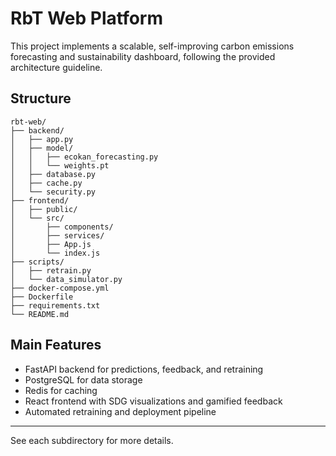 # RbT Web Platform

This project implements a scalable, self-improving carbon emissions forecasting and sustainability dashboard, following the provided architecture guideline.

## Structure

```
rbt-web/
├── backend/
│   ├── app.py
│   ├── model/
│   │   ├── ecokan_forecasting.py
│   │   └── weights.pt
│   ├── database.py
│   ├── cache.py
│   └── security.py
├── frontend/
│   ├── public/
│   └── src/
│       ├── components/
│       ├── services/
│       ├── App.js
│       └── index.js
├── scripts/
│   ├── retrain.py
│   └── data_simulator.py
├── docker-compose.yml
├── Dockerfile
├── requirements.txt
└── README.md
```

## Main Features
- FastAPI backend for predictions, feedback, and retraining
- PostgreSQL for data storage
- Redis for caching
- React frontend with SDG visualizations and gamified feedback
- Automated retraining and deployment pipeline

---

See each subdirectory for more details. 